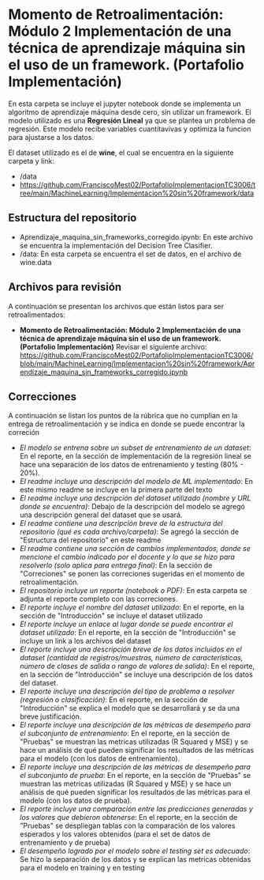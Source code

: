 # **Momento de Retroalimentación: Módulo 2 Implementación de una técnica de aprendizaje máquina sin el uso de un framework. (Portafolio Implementación)**

En esta carpeta se incluye el jupyter notebook donde se implementa un algoritmo de aprendizaje máquina desde cero, sin utilizar un framework. El modelo utilizado es una **Regresión Lineal** ya que se plantea un problema de regresión. Este modelo recibe variables cuantitavivas y optimiza la funcion para ajustarse a los datos.

El dataset utilizado es el de **wine**, el cual se encuentra en la siguiente carpeta y link:
*  /data
*  https://github.com/FranciscoMest02/PortafolioImplementacionTC3006/tree/main/MachineLearning/Implementacion%20sin%20framework/data

## Estructura del repositorio
* Aprendizaje_maquina_sin_frameworks_corregido.ipynb: En este archivo se encuentra la implementación del Decision Tree Clasifier.
* /data: En esta carpeta se encuentra el set de datos, en el archivo de wine.data

## Archivos para revisión
A continuación se presentan los archivos que están listos para ser retroalimentados: 

* **Momento de Retroalimentación: Módulo 2 Implementación de una técnica de aprendizaje máquina sin el uso de un framework. (Portafolio Implementación)** Revisar el siguiente archivo: https://github.com/FranciscoMest02/PortafolioImplementacionTC3006/blob/main/MachineLearning/Implementacion%20sin%20framework/Aprendizaje_maquina_sin_frameworks_corregido.ipynb

## Correcciones
A continuación se listan los puntos de la rúbrica que no cumplian en la entrega de retroalimentación y se indica en donde se puede encontrar la correción

* *El modelo se entrena sobre un subset de entrenamiento de un dataset*: En el reporte, en la sección de implementación de la regresión lineal se hace una separación de los datos de entrenamiento y testing (80% - 20%).
* *El readme incluye una descripción del modelo de ML implementado*: En este mismo readme se incluye en la primera parte del texto
* *El readme incluye una descripción del dataset utilizado (nombre y URL donde se encuentra)*: Debajo de la descripción del modelo se agregó una descripción general del dataset que se usará.
* *El readme contiene una descripción breve de la estructura del repositorio (qué es cada archivo/carpeta)*: Se agregó la sección de "Estructura del repositorio" en este readme
* *El readme contiene una sección de cambios implementados, donde se mencione el cambio indicado por el docente y lo que se hizo para resolverlo (solo aplica para entrega final)*: En la sección de "Correciones" se ponen las correciones sugeridas en el momento de retroalimentación.
* *El repositorio incluye un reporte (notebook o PDF)*: En esta carpeta se adjunta el reporte completo con las correciones.
* *El reporte incluye el nombre del dataset utilizado*: En el reporte, en la sección de "Introducción" se incluye el dataset utilizado
* *El reporte incluye un enlace al lugar donde se puede encontrar el dataset utilizado*: En el reporte, en la sección de "Introducción" se incluye un link a los archivos del dataset
* *El reporte incluye una descripción breve de los datos incluidos en el dataset (cantidad de registros/muestras, número de características, número de clases de salida o rango de valores de salida)*: En el reporte, en la sección de "Introducción" se incluye una descripción de los datos del dataset.
* *El reporte incluye una descripción del tipo de problema a resolver (regresión o clasificación)*: En el reporte, en la sección de "Introducción" se explica el modelo que se desarrollará y se da una breve justificación.
* *El reporte incluye una descripción de las métricas de desempeño para el subconjunto de entrenamiento*: En el reporte, en la sección de "Pruebas" se muestran las metricas utilizadas (R Squared y MSE) y se hace un análisis de qué pueden significar los resultados de las métricas para el modelo (con los datos de entrenamiento).
* *El reporte incluye una descripción de las métricas de desempeño para el subconjunto de prueba*: En el reporte, en la sección de "Pruebas" se muestran las metricas utilizadas (R Squared y MSE) y se hace un análisis de qué pueden significar los resultados de las métricas para el modelo (con los datos de prueba).
* *El reporte incluye una comparación entre las predicciones generadas y los valores que debieron obtenerse*: En el reporte, en la sección de "Pruebas" se despliegan tablas con la comparación de los valores esperados y los valores obtenidos (para el set de datos de entrenamiento y de prueba)
* *El desempeño logrado por el modelo sobre el testing set es adecuado*: Se hizo la separación de los datos y se explican las metricas obtenidas para el modelo en training y en testing
